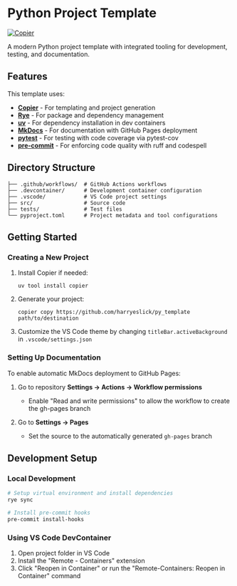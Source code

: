 # Python Project Template

[![Copier](https://img.shields.io/endpoint?url=https://raw.githubusercontent.com/copier-org/copier/master/img/badge/badge-grayscale-inverted-border-orange.json)](https://github.com/copier-org/copier)

A modern Python project template with integrated tooling for development, testing, and documentation.

## Features

This template uses:

- **[Copier](https://copier.readthedocs.io/)** - For templating and project generation
- **[Rye](https://rye-up.com/)** - For package and dependency management
- **[uv](https://github.com/astral-sh/uv)** - For dependency installation in dev containers
- **[MkDocs](https://www.mkdocs.org/)** - For documentation with GitHub Pages deployment
- **[pytest](https://docs.pytest.org/)** - For testing with code coverage via pytest-cov
- **[pre-commit](https://pre-commit.com/)** - For enforcing code quality with ruff and codespell

## Directory Structure

```
├── .github/workflows/  # GitHub Actions workflows
├── .devcontainer/      # Development container configuration
├── .vscode/            # VS Code project settings
├── src/                # Source code
├── tests/              # Test files
└── pyproject.toml      # Project metadata and tool configurations
```

## Getting Started

### Creating a New Project

1. Install Copier if needed:

   ```
   uv tool install copier
   ```

2. Generate your project:

   ```
   copier copy https://github.com/harryeslick/py_template path/to/destination
   ```

3. Customize the VS Code theme by changing `titleBar.activeBackground` in `.vscode/settings.json`

### Setting Up Documentation

To enable automatic MkDocs deployment to GitHub Pages:

1. Go to repository **Settings → Actions → Workflow permissions**
   - Enable "Read and write permissions" to allow the workflow to create the gh-pages branch

2. Go to **Settings → Pages**
   - Set the source to the automatically generated `gh-pages` branch

## Development Setup

### Local Development

```bash
# Setup virtual environment and install dependencies
rye sync

# Install pre-commit hooks
pre-commit install-hooks
```

### Using VS Code DevContainer

1. Open project folder in VS Code
2. Install the "Remote - Containers" extension
3. Click "Reopen in Container" or run the "Remote-Containers: Reopen in Container" command
